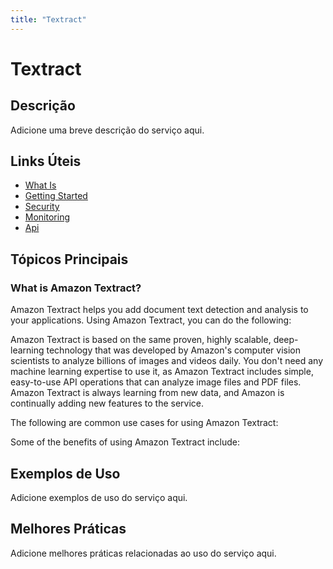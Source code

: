 ```yaml
---
title: "Textract"
---
```


# Textract

## Descrição

Adicione uma breve descrição do serviço aqui.

## Links Úteis

- [What Is](https://docs.aws.amazon.com/textract/latest/dg/what-is.html)
- [Getting Started](https://docs.aws.amazon.com/textract/latest/dg/getting-started.html)
- [Security](https://docs.aws.amazon.com/textract/latest/dg/security.html)
- [Monitoring](https://docs.aws.amazon.com/textract/latest/dg/monitoring.html)
- [Api](https://docs.aws.amazon.com/textract/latest/dg/api.html)

## Tópicos Principais

### What is Amazon Textract?

Amazon Textract helps you add document text detection and analysis to your applications.
        Using Amazon Textract, you can do the following:

Amazon Textract is based on the same proven, highly scalable, deep-learning technology that
        was developed by Amazon's computer vision scientists to analyze billions of images and
        videos daily. You don't need any machine learning expertise to use it, as Amazon Textract
        includes simple, easy-to-use API operations that can analyze image files and PDF files.
        Amazon Textract is always learning from new data, and Amazon is continually adding new
        features to the service.

The following are common use cases for using
        Amazon Textract:

Some of the benefits of using Amazon Textract include:

## Exemplos de Uso

Adicione exemplos de uso do serviço aqui.

## Melhores Práticas

Adicione melhores práticas relacionadas ao uso do serviço aqui.
